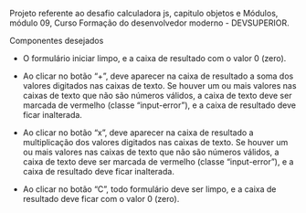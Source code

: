 Projeto referente ao desafio calculadora js, capitulo objetos e Módulos, módulo 09, Curso Formação do desenvolvedor moderno - DEVSUPERIOR.

Componentes desejados 

- O formulário iniciar limpo, e a caixa de resultado com o valor 0 (zero).

- Ao clicar no botão “+”, deve aparecer na caixa de resultado a soma dos valores digitados nas caixas
de texto. Se houver um ou mais valores nas caixas de texto que não são números válidos, a caixa de
texto deve ser marcada de vermelho (classe “input-error”), e a caixa de resultado deve ficar inalterada.

- Ao clicar no botão “x”, deve aparecer na caixa de resultado a multiplicação dos valores digitados
nas caixas de texto. Se houver um ou mais valores nas caixas de texto que não são números válidos, a
caixa de texto deve ser marcada de vermelho (classe “input-error”), e a caixa de resultado deve ficar
inalterada.

- Ao clicar no botão “C”, todo formulário deve ser limpo, e a caixa de resultado deve ficar com o
valor 0 (zero).
